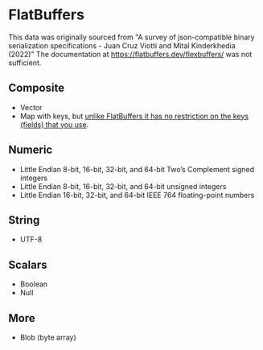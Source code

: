 # FlatBuffers

This data was originally sourced from "A survey of json-compatible binary serialization specifications - Juan Cruz Viotti and Mital Kinderkhedia (2022)"
The documentation at https://flatbuffers.dev/flexbuffers/ was not sufficient.

## Composite

* Vector
* Map with keys, but [unlike FlatBuffers it has no restriction on the keys (fields) that you use](https://flatbuffers.dev/flexbuffers/).

## Numeric

* Little Endian 8-bit, 16-bit, 32-bit, and 64-bit Two’s Complement signed integers
* Little Endian 8-bit, 16-bit, 32-bit, and 64-bit unsigned integers
* Little Endian 16-bit, 32-bit, and 64-bit IEEE 764 floating-point numbers

## String

* UTF-8

## Scalars

* Boolean
* Null

## More

* Blob (byte array)
